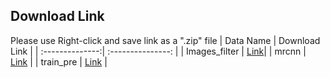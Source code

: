 ## Download Link
Please use Right-click and save link as a ".zip" file
| Data Name       | Download Link    |
| :--------------:| :---------------:  |
| Images_filter   | [Link](http://ncyusclab.synology.me/mango/train_data/cv2_mask.zip)|
| mrcnn           | [Link](http://ncyusclab.synology.me/mango/train_data/labelme_json.zip)        |
| train_pre       | [Link](http://ncyusclab.synology.me/mango/train_data/pic.zip)    |
